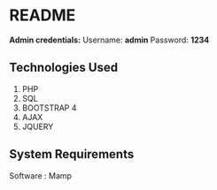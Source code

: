 # README



 **Admin credentials:** Username: **admin** Password: **1234**

## Technologies Used

1. PHP
2. SQL
3. BOOTSTRAP 4
4. AJAX
5. JQUERY

## System Requirements

Software :  Mamp


